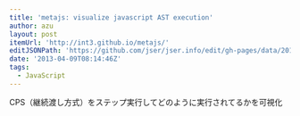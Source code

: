 ```yaml
---
title: 'metajs: visualize javascript AST execution'
author: azu
layout: post
itemUrl: 'http://int3.github.io/metajs/'
editJSONPath: 'https://github.com/jser/jser.info/edit/gh-pages/data/2013/04/index.json'
date: '2013-04-09T08:14:46Z'
tags:
  - JavaScript
---
```

CPS（継続渡し方式）をステップ実行してどのように実行されてるかを可視化
